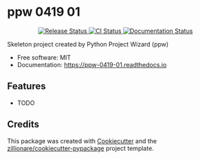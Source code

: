 # ppw 0419 01


<p align="center">
<a href="https://pypi.python.org/pypi/ppw_0419_01">
    <img src="https://img.shields.io/pypi/v/ppw_0419_01.svg"
        alt = "Release Status">
</a>

<a href="https://github.com/zillionare/ppw_0419_01/actions">
    <img src="https://github.com/zillionare/ppw_0419_01/actions/workflows/main.yml/badge.svg?branch=release" alt="CI Status">
</a>

<a href="https://ppw-0419-01.readthedocs.io/en/latest/?badge=latest">
    <img src="https://readthedocs.org/projects/ppw-0419-01/badge/?version=latest" alt="Documentation Status">
</a>

</p>


Skeleton project created by Python Project Wizard (ppw)


* Free software: MIT
* Documentation: <https://ppw-0419-01.readthedocs.io>


## Features

* TODO

## Credits

This package was created with [Cookiecutter](https://github.com/audreyr/cookiecutter) and the [zillionare/cookiecutter-pypackage](https://github.com/zillionare/cookiecutter-pypackage) project template.
